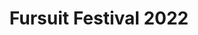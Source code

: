 ---
layout: fursuit-festival_gallery
name: fursuit-festival-2022
title: Fursuit Festival 2022
label: 2022
lang: es
permalink: /es/fursuit-festival/2022/
base_path: /media
banner: /media/1080-w/fursuit-festival_2022_UMBRAL013.jpg
pictures:
- filename: fursuit-festival_2022_UMBRAL001.jpg
  album: General
  title: 
  description: Foto cortesía de UMBRAL Films
  thumbnail: 150-h
  detail: 800-h
- filename: fursuit-festival_2022_UMBRAL002.jpg
  album: General
  title: 
  description: Foto cortesía de UMBRAL Films
  thumbnail: 150-h
  detail: 800-h
- filename: fursuit-festival_2022_UMBRAL003.jpg
  album: General
  title: 
  description: Foto cortesía de UMBRAL Films
  thumbnail: 150-h
  detail: 800-h
- filename: fursuit-festival_2022_UMBRAL004.jpg
  album: General
  title: 
  description: Foto cortesía de UMBRAL Films
  thumbnail: 150-h
  detail: 800-h
- filename: fursuit-festival_2022_UMBRAL005.jpg
  album: General
  title: 
  description: Foto cortesía de UMBRAL Films
  thumbnail: 150-h
  detail: 800-h
- filename: fursuit-festival_2022_UMBRAL006.jpg
  album: General
  title: 
  description: Foto cortesía de UMBRAL Films
  thumbnail: 150-h
  detail: 800-h
- filename: fursuit-festival_2022_UMBRAL007.jpg
  album: General
  title: 
  description: Foto cortesía de UMBRAL Films
  thumbnail: 150-h
  detail: 800-h
- filename: fursuit-festival_2022_UMBRAL008.jpg
  album: General
  title: 
  description: Foto cortesía de UMBRAL Films
  thumbnail: 150-h
  detail: 800-h
- filename: fursuit-festival_2022_UMBRAL009.jpg
  album: General
  title: 
  description: Foto cortesía de UMBRAL Films
  thumbnail: 150-h
  detail: 800-h
- filename: fursuit-festival_2022_UMBRAL010.jpg
  album: General
  title: 
  description: Foto cortesía de UMBRAL Films
  thumbnail: 150-h
  detail: 800-h
- filename: fursuit-festival_2022_UMBRAL011.jpg
  album: General
  title: 
  description: Foto cortesía de UMBRAL Films
  thumbnail: 150-h
  detail: 800-h
- filename: fursuit-festival_2022_UMBRAL012.jpg
  album: General
  title: 
  description: Foto cortesía de UMBRAL Films
  thumbnail: 150-h
  detail: 800-h
- filename: fursuit-festival_2022_UMBRAL013.jpg
  album: General
  title: 
  description: Foto cortesía de UMBRAL Films
  thumbnail: 150-h
  detail: 800-h
- filename: fursuit-festival_2022_UMBRAL014.jpg
  album: General
  title: 
  description: Foto cortesía de UMBRAL Films
  thumbnail: 150-h
  detail: 800-h
- filename: fursuit-festival_2022_UMBRAL015.jpg
  album: General
  title: 
  description: Foto cortesía de UMBRAL Films
  thumbnail: 150-h
  detail: 800-h
- filename: fursuit-festival_2022_UMBRAL016.jpg
  album: General
  title: 
  description: Foto cortesía de UMBRAL Films
  thumbnail: 150-h
  detail: 800-h
- filename: fursuit-festival_2022_UMBRAL017.jpg
  album: General
  title: 
  description: Foto cortesía de UMBRAL Films
  thumbnail: 150-h
  detail: 800-h
- filename: fursuit-festival_2022_UMBRAL018.jpg
  album: General
  title: 
  description: Foto cortesía de UMBRAL Films
  thumbnail: 150-h
  detail: 800-h
- filename: fursuit-festival_2022_UMBRAL019.jpg
  album: General
  title: 
  description: Foto cortesía de UMBRAL Films
  thumbnail: 150-h
  detail: 800-h
- filename: fursuit-festival_2022_UMBRAL020.jpg
  album: General
  title: 
  description: Foto cortesía de UMBRAL Films
  thumbnail: 150-h
  detail: 800-h
- filename: fursuit-festival_2022_UMBRAL021.jpg
  album: General
  title: 
  description: Foto cortesía de UMBRAL Films
  thumbnail: 150-h
  detail: 800-h
- filename: fursuit-festival_2022_UMBRAL022.jpg
  album: General
  title: 
  description: Foto cortesía de UMBRAL Films
  thumbnail: 150-h
  detail: 800-h
- filename: fursuit-festival_2022_UMBRAL023.jpg
  album: General
  title: 
  description: Foto cortesía de UMBRAL Films
  thumbnail: 150-h
  detail: 800-h
- filename: fursuit-festival_2022_UMBRAL024.jpg
  album: General
  title: 
  description: Foto cortesía de UMBRAL Films
  thumbnail: 150-h
  detail: 800-h
- filename: fursuit-festival_2022_UMBRAL025.jpg
  album: General
  title: 
  description: Foto cortesía de UMBRAL Films
  thumbnail: 150-h
  detail: 800-h
- filename: fursuit-festival_2022_UMBRAL026.jpg
  album: General
  title: 
  description: Foto cortesía de UMBRAL Films
  thumbnail: 150-h
  detail: 800-h
- filename: fursuit-festival_2022_UMBRAL027.jpg
  album: General
  title: 
  description: Foto cortesía de UMBRAL Films
  thumbnail: 150-h
  detail: 800-h
- filename: fursuit-festival_2022_UMBRAL028.jpg
  album: General
  title: 
  description: Foto cortesía de UMBRAL Films
  thumbnail: 150-h
  detail: 800-h
- filename: fursuit-festival_2022_UMBRAL029.jpg
  album: General
  title: 
  description: Foto cortesía de UMBRAL Films
  thumbnail: 150-h
  detail: 800-h
- filename: fursuit-festival_2022_UMBRAL030.jpg
  album: General
  title: 
  description: Foto cortesía de UMBRAL Films
  thumbnail: 150-h
  detail: 800-h
- filename: fursuit-festival_2022_UMBRAL031.jpg
  album: General
  title: 
  description: Foto cortesía de UMBRAL Films
  thumbnail: 150-h
  detail: 800-h
- filename: fursuit-festival_2022_UMBRAL032.jpg
  album: General
  title: 
  description: Foto cortesía de UMBRAL Films
  thumbnail: 150-h
  detail: 800-h
- filename: fursuit-festival_2022_UMBRAL033.jpg
  album: General
  title: 
  description: Foto cortesía de UMBRAL Films
  thumbnail: 150-h
  detail: 800-h
- filename: fursuit-festival_2022_UMBRAL034.jpg
  album: General
  title: 
  description: Foto cortesía de UMBRAL Films
  thumbnail: 150-h
  detail: 800-h
- filename: fursuit-festival_2022_UMBRAL035.jpg
  album: General
  title: 
  description: Foto cortesía de UMBRAL Films
  thumbnail: 150-h
  detail: 800-h
- filename: fursuit-festival_2022_UMBRAL036.jpg
  album: General
  title: 
  description: Foto cortesía de UMBRAL Films
  thumbnail: 150-h
  detail: 800-h
- filename: fursuit-festival_2022_UMBRAL037.jpg
  album: General
  title: 
  description: Foto cortesía de UMBRAL Films
  thumbnail: 150-h
  detail: 800-h
- filename: fursuit-festival_2022_UMBRAL038.jpg
  album: General
  title: 
  description: Foto cortesía de UMBRAL Films
  thumbnail: 150-h
  detail: 800-h
---